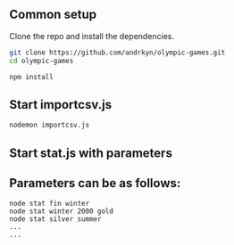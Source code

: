 ## Common setup

Clone the repo and install the dependencies.

```bash
git clone https://github.com/andrkyn/olympic-games.git
cd olympic-games
```

```bash
npm install
```

## Start importcsv.js

```bash - import athlete_events.csv to olympic_history.db
nodemon importcsv.js
```

## Start stat.js with parameters

## Parameters can be as follows:

```
node stat fin winter
node stat winter 2000 gold
node stat silver summer
...
...
```


